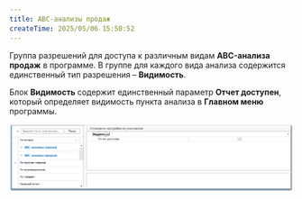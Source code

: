 ```yaml
---
title: ABC-анализы продаж
createTime: 2025/05/06 15:50:52
---
```

Группа разрешений для доступа к различным видам **ABC-анализа продаж** в программе. В группе для каждого вида анализа содержится единственный тип разрешения – **Видимость**.

Блок **Видимость** содержит единственный параметр **Отчет доступен**, который определяет видимость пункта анализа в **Главном меню** программы.

![](../../../../assets/specification/image132.png)

